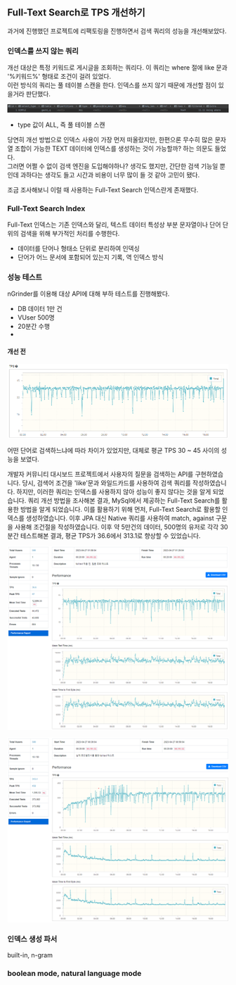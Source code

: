 ## Full-Text Search로 TPS 개선하기

과거에 진행했던 프로젝트에 리팩토링을 진행하면서 검색 쿼리의 성능을 개선해보았다.  
  
### 인덱스를 쓰지 않는 쿼리
  
개선 대상은 특정 키워드로 게시글을 조회하는 쿼리다. 이 쿼리는 where 절에 like 문과 '%키워드%' 형태로 조건이 걸려 있었다.  
이런 방식의 쿼리는 풀 테이블 스캔을 한다. 인덱스를 쓰지 않기 때문에 개선할 점이 있을거라 판단했다.  
  
![img.png](img/Full-Text%20Search로%20TPS%20개선하기_img1.png)  
- type 값이 ALL, 즉 풀 테이블 스캔  

당연히 개선 방법으로 인덱스 사용이 가장 먼저 떠올랐지만, 한편으론 무수히 많은 문자열 조합이 가능한 TEXT 데이터에 인덱스를 생성하는 것이 가능할까? 하는 의문도 들었다.  
그러면 어쩔 수 없이 검색 엔진을 도입해야하나? 생각도 했지만, 간단한 검색 기능일 뿐인데 과하다는 생각도 들고 시간과 비용이 너무 많이 들 것 같아 고민이 됐다.  

조금 조사해보니 이럴 때 사용하는 Full-Text Search 인덱스란게 존재했다.

### Full-Text Search Index
  
Full-Text 인덱스는 기존 인덱스와 달리, 텍스트 데이터 특성상 부분 문자열이나 단어 단위의 검색을 위해 부가적인 처리를 수행한다.  
  
- 데이터를 단어나 형태소 단위로 분리하여 인덱싱
- 단어가 어느 문서에 포함되어 있는지 기록, 역 인덱스 방식
  
  

[//]: # (full-text에 대해 잘 설명되어 있는 글 - https://www.essential2189.dev/db-performance-fts)
[//]: # (인덱스 타입 - BTREE, FULLTEXT, HASH, RTREE | https://www.fun-coding.org/mysql_advanced5.html#gsc.tab=0)

### 성능 테스트

nGrinder를 이용해 대상 API에 대해 부하 테스트를 진행해봤다.  
  
- DB 데이터 1만 건
- VUser 500명
- 20분간 수행
- 
#### 개선 전

![img.png](img/Full-Text%20Search로%20TPS%20개선하기_img4.png)  
  
어떤 단어로 검색하느냐에 따라 차이가 있었지만, 대체로 평균 TPS 30 ~ 45 사이의 성능을 보였다.  

  


개발자 커뮤니티 대시보드 프로젝트에서 사용자의 질문을 검색하는 API를 구현하였습니다. 당시, 검색어 조건을 'like'문과 와일드카드를 사용하여 검색 쿼리를 작성하였습니다. 하지만, 이러한 쿼리는 인덱스를 사용하지 않아 성능이 좋지 않다는 것을 알게 되었습니다.
쿼리 개선 방법을 조사해본 결과, MySql에서 제공하는 Full-Text Search를 활용한 방법을 알게 되었습니다. 이를 활용하기 위해 먼저, Full-Text Search로 활용할 인덱스를 생성하였습니다. 이후 JPA 대신 Native 쿼리를 사용하여 match, against 구문을 사용해 조건절을 작성하였습니다.
이후 약 5만건의 데이터, 500명의 유저로 각각 30분간 테스트해본 결과, 평균 TPS가 36.6에서 313.1로 향상할 수 있었습니다.

![img.png](img/Full-Text%20Search로%20TPS%20개선하기_img2.png)  
  
  
![img.png](img/Full-Text%20Search로%20TPS%20개선하기_img3.png)  

### 인덱스 생성 파서

built-in, n-gram

### boolean mode, natural language mode

[//]: # (built-in 으로 생성해서 생긴 문제점.)
